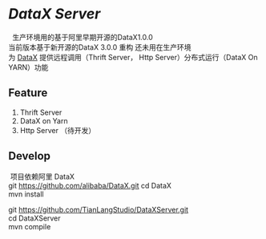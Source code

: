 *DataX Server*
================  

   生产环境用的基于阿里早期开源的DataX1.0.0        
   当前版本基于新开源的DataX 3.0.0 重构 还未用在生产环境   
   为 [DataX](https://github.com/alibaba/DataX) 提供远程调用（Thrift Server， Http Server）分布式运行（DataX On YARN）功能
   
**Feature**
---------------
1. Thrift Server 
2. DataX on Yarn
3. Http Server （待开发）

**Develop**
---------------  
  项目依赖阿里 DataX  
  git https://github.com/alibaba/DataX.git 
  cd DataX    
  mvn install
  
  git https://github.com/TianLangStudio/DataXServer.git  
  cd DataXServer  
  mvn compile  
  
